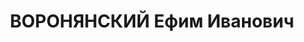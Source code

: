 ---
title: ВОРОНЯНСКИЙ Ефим Иванович
description: 'Род. в 1903, Полтавская обл., с. Диканька. Проживал: г. Полтава. Директор
  фельдшерской школы

  Арестован Полтав.обл. УНКВД 21.10.1937. Обв. по ст. 54-8, 11 УК УССР. Приговор:
  ВК ВС СССР, 04.01.1938 – ВМН с конфискацией имущества. Расстрелян 05.01.1938, г.Харьков.

  Реабилитирован ВК ВС СССР 28.09.1957'
---